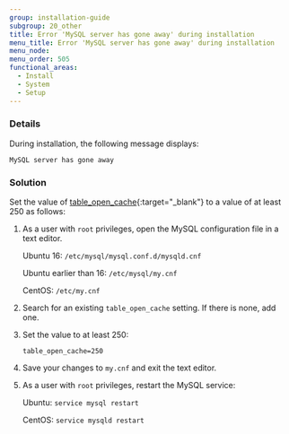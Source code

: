 ```yaml
---
group: installation-guide
subgroup: 20_other
title: Error 'MySQL server has gone away' during installation
menu_title: Error 'MySQL server has gone away' during installation
menu_node:
menu_order: 505
functional_areas:
  - Install
  - System
  - Setup
---
```


### Details

During installation, the following message displays:

	MySQL server has gone away

### Solution

Set the value of [table_open_cache](https://dev.mysql.com/doc/refman/5.6/en/table-cache.html){:target="_blank"} to a value of at least 250 as follows:

1.	As a user with `root` privileges, open the MySQL configuration file in a text editor.

	Ubuntu 16: `/etc/mysql/mysql.conf.d/mysqld.cnf`

	Ubuntu earlier than 16: `/etc/mysql/my.cnf`

	CentOS: `/etc/my.cnf`

2.	Search for an existing `table_open_cache` setting. If there is none, add one.

3.	Set the value to at least 250:

		table_open_cache=250

4.	Save your changes to `my.cnf` and exit the text editor.

5.	As a user with `root` privileges, restart the MySQL service:

	Ubuntu: `service mysql restart`

	CentOS: `service mysqld restart`
